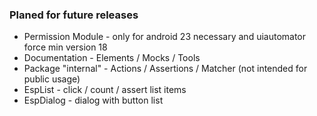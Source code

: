 ### Planed for future releases

* Permission Module - only for android 23 necessary and uiautomator force min version 18
* Documentation - Elements / Mocks / Tools
* Package "internal" - Actions / Assertions / Matcher (not intended for public usage)
* EspList - click / count / assert list items
* EspDialog - dialog with button list